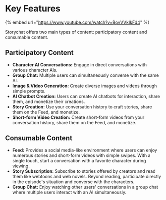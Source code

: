 # Key Features

{% embed url="https://www.youtube.com/watch?v=BovVVkIkFd4" %}

Storychat offers two main types of content: participatory content and consumable content.

## Participatory Content

* **Character AI Conversations:** Engage in direct conversations with various character AIs.
* **Group Chat:** Multiple users can simultaneously converse with the same AI.
* **Image & Video Generation:** Create diverse images and videos through simple prompts.
* **AI Chatbot Creation:** Users can create AI chatbots for interaction, share them, and monetize their creations.
* **Story Creation:** Use your conversation history to craft stories, share them on the Feed, and monetize.
* **Short-form Video Creation:** Create short-form videos from your conversation history, share them on the Feed, and monetize.

## Consumable Content

* **Feed:** Provides a social media-like environment where users can enjoy numerous stories and short-form videos with simple swipes. With a single touch, start a conversation with a favorite character during viewing.
* **Story Subscription:** Subscribe to stories offered by creators and read them like webtoons and web novels. Beyond reading, participate directly in the episode's situation and converse with the characters.
* **Group Chat:** Enjoy watching other users' conversations in a group chat where multiple users interact with an AI simultaneously.
